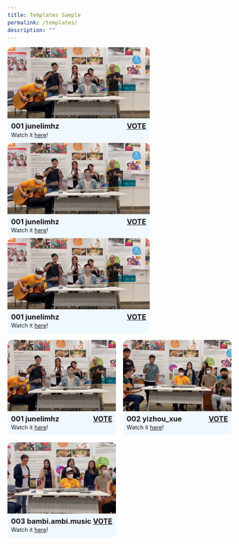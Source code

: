 ```yaml
---
title: Templates Sample
permalink: /templates/
description: ""
---
```

<div style="grid-template-columns: repeat( auto-fit, minmax(250px, 1fr) );">

<div style="display: block; overflow:hidden; text-decoration: none;  max-width: 20rem;background-color:hsla(208, 100%, 97%, 1); border-radius: 10px">
<div style="min-height:10rem; max-height:10rem; overflow:hidden;"><img style="min-height:10rem; object-fit: cover; position:relative; top:rem;" src="/images/WGT23/IG/I1.png"></div>
<div style="padding:.5rem; text-align:left; line-height: 1.3em;"><span style= "font-size: 1rem; font-weight: bold;">001 junelimhz </span><span style="float:right; font-size: 1rem; font-weight: bold;"><a href="https://form.gov.sg/#!/61e8420767949600143cf75c?622f011a09260b0012490c8c=001%20junelimhz" target="_blank">VOTE</a></span><br><span style="font-size: 0.8rem; "> Watch it <a href="https://www.instagram.com/p/CgI8ziFsfZB/" target="_blank">here</a>!</span></div></div>
<div style="display: block; overflow:hidden; text-decoration: none;  max-width: 20rem;background-color:hsla(208, 100%, 97%, 1); border-radius: 10px">
<div style="min-height:10rem; max-height:10rem; overflow:hidden;"><img style="min-height:10rem; object-fit: cover; position:relative; top:rem;" src="/images/WGT23/IG/I1.png"></div>
<div style="padding:.5rem; text-align:left; line-height: 1.3em;"><span style= "font-size: 1rem; font-weight: bold;">001 junelimhz </span><span style="float:right; font-size: 1rem; font-weight: bold;"><a href="https://form.gov.sg/#!/61e8420767949600143cf75c?622f011a09260b0012490c8c=001%20junelimhz" target="_blank">VOTE</a></span><br><span style="font-size: 0.8rem; "> Watch it <a href="https://www.instagram.com/p/CgI8ziFsfZB/" target="_blank">here</a>!</span></div></div>
<div style="display: block; overflow:hidden; text-decoration: none;  max-width: 20rem;background-color:hsla(208, 100%, 97%, 1); border-radius: 10px">
<div style="min-height:10rem; max-height:10rem; overflow:hidden;"><img style="min-height:10rem; object-fit: cover; position:relative; top:rem;" src="/images/WGT23/IG/I1.png"></div>
<div style="padding:.5rem; text-align:left; line-height: 1.3em;"><span style= "font-size: 1rem; font-weight: bold;">001 junelimhz </span><span style="float:right; font-size: 1rem; font-weight: bold;"><a href="https://form.gov.sg/#!/61e8420767949600143cf75c?622f011a09260b0012490c8c=001%20junelimhz" target="_blank">VOTE</a></span><br><span style="font-size: 0.8rem; "> Watch it <a href="https://www.instagram.com/p/CgI8ziFsfZB/" target="_blank">here</a>!</span></div></div>
</div>


<!--Start Template for cards-->
<ul style="display: grid; grid-template-columns: repeat(auto-fit, minmax(228px, 1fr)); gap: 1rem; margin: rem 2vw; list-style: none; padding: 0;">

<li>
<div style="display: block; overflow:hidden; text-decoration: none;  max-width: 20rem;background-color:hsla(208, 100%, 97%, 1); border-radius: 10px">
<div style="min-height:10rem; max-height:10rem; overflow:hidden;"><img style="min-height:10rem; object-fit: cover; position:relative; top:rem;" src="/images/WGT23/IG/I1.png"></div>
<div style="padding:.5rem; text-align:left; line-height: 1.3em;"><span style= "font-size: 1rem; font-weight: bold;">001 junelimhz </span><span style="float:right; font-size: 1rem; font-weight: bold;"><a href="https://form.gov.sg/#!/61e8420767949600143cf75c?622f011a09260b0012490c8c=001%20junelimhz" target="_blank">VOTE</a></span><br><span style="font-size: 0.8rem; "> Watch it <a href="https://www.instagram.com/p/CgI8ziFsfZB/" target="_blank">here</a>!</span></div></div>
</li> 
<li>
<div style="display: block; overflow:hidden; text-decoration: none;  max-width: 20rem;background-color:hsla(208, 100%, 97%, 1); border-radius: 10px">
<div style="min-height:10rem; max-height:10rem; overflow:hidden;"><img style="min-height:10rem; object-fit: cover; position:relative; top:rem;" src="/images/WGT23/IG/I2.png"></div>
<div style="padding:.5rem; text-align:left; line-height: 1.3em;"><span style= "font-size: 1rem; font-weight: bold;">002 yizhou_xue  </span><span style="float:right; font-size: 1rem; font-weight: bold;"><a href="https://form.gov.sg/#!/61e8420767949600143cf75c?622f011a09260b0012490c8c=002%20yizhou_xue" target="_blank">VOTE</a></span><br><span style="font-size: 0.8rem; "> Watch it <a href="https://www.instagram.com/p/CgIYDqPh8xT/" target="_blank">here</a>!</span></div></div>
</li> 
<li>
<div style="display: block; overflow:hidden; text-decoration: none;  max-width: 20rem;background-color:hsla(208, 100%, 97%, 1); border-radius: 10px">
<div style="min-height:10rem; max-height:10rem; overflow:hidden;"><img style="min-height:10rem; object-fit: cover; position:relative; top:rem;" src="/images/WGT23/IG/I3.png"></div>
<div style="padding:.5rem; text-align:left; line-height: 1.3em;"><span style= "font-size: 1rem; font-weight: bold;">003 bambi.ambi.music </span><span style="float:right; font-size: 1rem; font-weight: bold;"><a href="https://form.gov.sg/#!/61e8420767949600143cf75c?622f011a09260b0012490c8c=003%20bambi.ambi.music" target="_blank">VOTE</a></span><br><span style="font-size: 0.8rem; "> Watch it <a href="https://www.instagram.com/p/CgMpotaDvM7/" target="_blank">here</a>!</span></div></div>
</li> 
	
<!-- End Template for cards-->